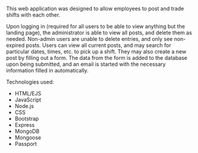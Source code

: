 This web application was designed to allow employees to post and trade shifts with each other. 

Upon logging in (required for all users to be able to view anything but the landing page), the administrator is able to view all posts, and delete them as needed. Non-admin users are unable to delete entries, and only see non-expired posts.
Users can view all current posts, and may search for particular dates, times, etc. to pick up a shift. They may also create a new post by filling out a form. The data from the form is added to the database upon being submitted, and an email is started with the necessary information filled in automatically.

Technologies used:
  - HTML/EJS
  - JavaScript
  - Node.js
  - CSS
  - Bootstrap
  - Express
  - MongoDB
  - Mongoose
  - Passport
